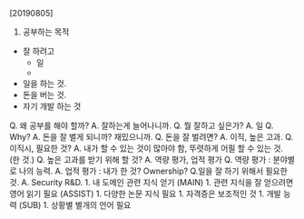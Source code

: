 [20190805]

1. 공부하는 목적
  - 잘 하려고
    - 일
    - 
  - 일을 하는 것.
  - 돈을 버는 것.
  - 자기 개발 하는 것

Q. 왜 공부를 해야 할까?
A. 잘하는게 늘어나니까.
Q. 뭘 잘하고 싶은가?
A. 일
Q. Why?
A. 돈을 잘 벌게 되니까? 재밌으니까.
Q. 돈을 잘 벌려면?
A. 이직, 높은 고과.
    Q. 이직시, 필요한 것?
    A. 내가 할 수 있는 것이 많아야 함, 뚜렷하게 어필 할 수 있는 것. (한 것.)
    Q. 높은 고과를 받기 위해 할 것?
    A. 역량 평가, 업적 평가
        Q. 역량 평가 : 분야별로 나의 능력.
        A. 업적 평가 : 내가 한 것? Ownership?
Q.일을 잘 하기 위해서 필요한 것.
A. Security R&D.
    1. 내 도메인 관련 지식 얻기 (MAIN)
        1. 관련 지식을 잘 얻으려면 영어 읽기 필요 (ASSIST)
        1. 다양한 논문 지식 필요
            1. 자격증은 보조적인 것
    1. 개발 능력 (SUB)
        1. 상황별 별개의 언어 필요